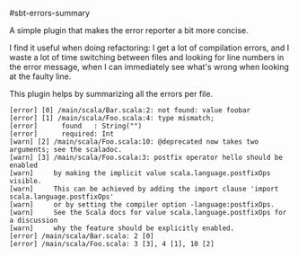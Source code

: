 #sbt-errors-summary

A simple plugin that makes the error reporter a bit more concise.

I find it useful when doing refactoring: I get a lot of compilation errors, and I waste a lot of
time switching between files and looking for line numbers in the error message, when I can
immediately see what's wrong when looking at the faulty line.

This plugin helps by summarizing all the errors per file.

```
[error] [0] /main/scala/Bar.scala:2: not found: value foobar
[error] [1] /main/scala/Foo.scala:4: type mismatch;
[error]      found   : String("")
[error]      required: Int
[warn] [2] /main/scala/Foo.scala:10: @deprecated now takes two arguments; see the scaladoc.
[warn] [3] /main/scala/Foo.scala:3: postfix operator hello should be enabled
[warn]     by making the implicit value scala.language.postfixOps visible.
[warn]     This can be achieved by adding the import clause 'import scala.language.postfixOps'
[warn]     or by setting the compiler option -language:postfixOps.
[warn]     See the Scala docs for value scala.language.postfixOps for a discussion
[warn]     why the feature should be explicitly enabled.
[error] /main/scala/Bar.scala: 2 [0]
[error] /main/scala/Foo.scala: 3 [3], 4 [1], 10 [2]
```
